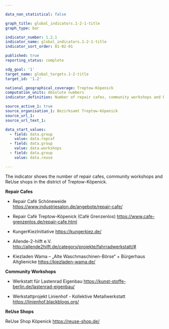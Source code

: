 ```yaml
---

data_non_statistical: false

graph_title: global_indicators.1-2-1-title
graph_type: bar

indicator_number: 1.2.1
indicator_name: global_indicators.1-2-1-title
indicator_sort_order: 01-02-01

published: true
reporting_status: complete

sdg_goal: '1'
target_name: global_targets.1-2-title
target_id: '1.2'

national_geographical_coverage: Treptow-Köpenick
computation_units: Absolute numbers
indicator_definition: Number of repair cafes, community workshops and ReUse shops in Treptow-Köpenick

source_active_1: true
source_organisation_1: Bezirksamt Treptow-Köpenick
source_url_1: 
source_url_text_1: 

data_start_values:
  - field: data.group
    value: data.repcaf
  - field: data.group
    value: data.workshops
  - field: data.group
    value: data.reuse

---
```


The indicator shows the number of repair cafes, community workshops and ReUse shops in the district of Treptow-Köpenick.

**Repair Cafes**

- Repair Café Schöneweide
https://www.industriesalon.de/angebote/repair-cafe/

- Repair Café Treptow-Köpenick (Café Grenzenlos)
https://www.cafe-grenzenlos.de/repair-cafe.html

- KungerKiezInitiative
https://kungerkiez.de/

- Allende-2-hilft e.V. 
http://allende2hilft.de/category/projekte/fahrradwerkstatt/#

- Kiezladen Wama – „Alte Waschmaschinen-Börse“ + Bürgerhaus Altglienicke
https://kiezladen-wama.de/


**Community Workshops**

- Werkstatt für Lastenrad Eigenbau
https://kunst-stoffe-berlin.de/lastenrad-eigenbau/

- Werkstattprojekt Linienhof - Kollektive Metallwerkstatt
https://linienhof.blackblogs.org/


**ReUse Shops**

ReUse Shop Köpenick
https://reuse-shop.de/

